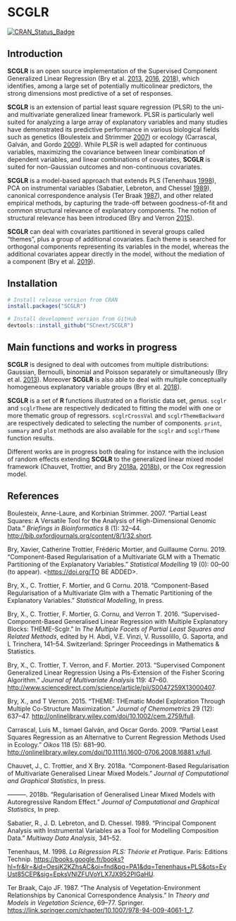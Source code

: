 <!-- File generated from README.Rmd. Changes must be done from there -->

# SCGLR

[![CRAN\_Status\_Badge](https://www.r-pkg.org/badges/version/SCGLR)](https://cran.r-project.org/package=SCGLR)

## Introduction

**SCGLR** is an open source implementation of the Supervised Component
Generalized Linear Regression (Bry et al. [2013](#ref-bry13),
[2016](#ref-bry16), [2018](#ref-bry18)), which identifies, among a large
set of potentially multicolinear predictors, the strong dimensions most
predictive of a set of responses.

**SCGLR** is an extension of partial least square regression (PLSR) to
the uni- and multivariate generalized linear framework. PLSR is
particularly well suited for analyzing a large array of explanatory
variables and many studies have demonstrated its predictive performance
in various biological fields such as genetics (Boulesteix and Strimmer
[2007](#ref-boulesteix07)) or ecology (Carrascal, Galván, and Gordo
[2009](#ref-carrascal09)). While PLSR is well adapted for continuous
variables, maximizing the covariance between linear combination of
dependent variables, and linear combinations of covariates, **SCGLR** is
suited for non-Gaussian outcomes and non-continuous covariates.

**SCGLR** is a model-based approach that extends PLS (Tenenhaus
[1998](#ref-tenenhaus98)), PCA on instrumental variables (Sabatier,
Lebreton, and Chessel [1989](#ref-sabatier89)), canonical correspondence
analysis (Ter Braak [1987](#ref-terbraak87)), and other related
empirical methods, by capturing the trade-off between goodness-of-fit
and common structural relevance of explanatory components. The notion of
structural relevance has been introduced (Bry and Verron
[2015](#ref-bry15)).

**SCGLR** can deal with covariates partitioned in several groups called
“themes”, plus a group of additional covariates. Each theme is
searched for orthogonal components representing its variables in the
model, whereas the additional covariates appear directly in the model,
without the mediation of a component (Bry et al. [2019](#ref-bry19)).

## Installation

``` r
# Install release version from CRAN
install.packages("SCGLR")

# Install development version from GitHub
devtools::install_github("SCnext/SCGLR")
```

## Main functions and works in progress

**SCGLR** is designed to deal with outcomes from multiple distributions:
Gaussian, Bernoulli, binomial and Poisson separately or simultaneously
(Bry et al. [2013](#ref-bry13)). Moreover **SCGLR** is also able to deal
with multiple conceptually homogeneous explanatory variable groups (Bry
et al. [2018](#ref-bry18)).

**SCGLR** is a set of **R** functions illustrated on a floristic data
set, *genus*. `scglr` and `scglrTheme` are respectively dedicated to
fitting the model with one or more thematic group of regressors.
`scglrCrossVal` and `scglrThemeBackward` are respectively dedicated to
selecting the number of components. `print`, `summary` and `plot`
methods are also available for the `scglr` and `scglrTheme` function
results.

Different works are in progress both dealing for instance with the
inclusion of random effects extending **SCGLR** to the generalized
linear mixed model framework (Chauvet, Trottier, and Bry
[2018](#ref-chauvet18)[a](#ref-chauvet18),
[2018](#ref-chauvet18b)[b](#ref-chauvet18b)), or the Cox regression
model.

## References

<div id="refs" class="references">

<div id="ref-boulesteix07">

Boulesteix, Anne-Laure, and Korbinian Strimmer. 2007. “Partial Least
Squares: A Versatile Tool for the Analysis of High-Dimensional Genomic
Data.” *Briefings in Bioinformatics* 8 (1): 32–44.
<http://bib.oxfordjournals.org/content/8/1/32.short>.

</div>

<div id="ref-bry19">

Bry, Xavier, Catherine Trottier, Frédéric Mortier, and Guillaume Cornu.
2019. “Component-Based Regularisation of a Multivariate GLM with a
Thematic Partitioning of the Explanatory Variables.” *Statistical
Modelling* 19 (0): 00–00 (to appear). <https://doi.org/TO BE ADDED>.

</div>

<div id="ref-bry18">

Bry, X., C. Trottier, F. Mortier, and G Cornu. 2018. “Component-Based
Regularisation of a Multivariate Glm with a Thematic Partitioning of the
Explanatory Variables.” *Statistical Modelling*, In press.

</div>

<div id="ref-bry16">

Bry, X., C. Trottier, F. Mortier, G. Cornu, and Verron T. 2016.
“Supervised-Component-Based Generalised Linear Regression with
Multiple Explanatory Blocks: THEME-Scglr.” In *The Multiple Facets of
Partial Least Squares and Related Methods*, edited by H. Abdi, V.E.
Vinzi, V. Russolillo, G. Saporta, and L Trinchera, 141–54. Switzerland:
Springer Proceedings in Mathematics & Statistics.

</div>

<div id="ref-bry13">

Bry, X., C. Trottier, T. Verron, and F. Mortier. 2013. “Supervised
Component Generalized Linear Regression Using a Pls-Extension of the
Fisher Scoring Algorithm.” *Journal of Multivariate Analysis* 119:
47–60.
<http://www.sciencedirect.com/science/article/pii/S0047259X13000407>.

</div>

<div id="ref-bry15">

Bry, X., and T Verron. 2015. “THEME: THEmatic Model Exploration Through
Multiple Co-Structure Maximization.” *Journal of Chemometrics* 29 (12):
637–47. <http://onlinelibrary.wiley.com/doi/10.1002/cem.2759/full>.

</div>

<div id="ref-carrascal09">

Carrascal, Luis M., Ismael Galván, and Oscar Gordo. 2009. “Partial Least
Squares Regression as an Alternative to Current Regression Methods Used
in Ecology.” *Oikos* 118 (5): 681–90.
<http://onlinelibrary.wiley.com/doi/10.1111/j.1600-0706.2008.16881.x/full>.

</div>

<div id="ref-chauvet18">

Chauvet, J., C. Trottier, and X Bry. 2018a. “Component-Based
Regularisation of Multivariate Generalised Linear Mixed Models.”
*Journal of Computational and Graphical Statistics*, In press.

</div>

<div id="ref-chauvet18b">

———. 2018b. “Regularisation of Generalised Linear Mixed Models with
Autoregressive Random Effect.” *Journal of Computational and Graphical
Statistics*, In prep.

</div>

<div id="ref-sabatier89">

Sabatier, R., J. D. Lebreton, and D. Chessel. 1989. “Principal Component
Analysis with Instrumental Variables as a Tool for Modelling Composition
Data.” *Multiway Data Analysis*, 341–52.

</div>

<div id="ref-tenenhaus98">

Tenenhaus, M. 1998. *La Régression PLS: Théorie et Pratique*. Paris:
Editions Technip.
<https://books.google.fr/books?hl=fr&lr=&id=OesjK2KZhsAC&oi=fnd&pg=PA1&dq=Tenenhaus+PLS&ots=EvUst85CEP&sig=EpksVNlZFUVoYLX7JX952PIGaHU>.

</div>

<div id="ref-terbraak87">

Ter Braak, Cajo JF. 1987. “The Analysis of Vegetation-Environment
Relationships by Canonical Correspondence Analysis.” In *Theory and
Models in Vegetation Science*, 69–77. Springer.
<https://link.springer.com/chapter/10.1007/978-94-009-4061-1_7>.

</div>

</div>
